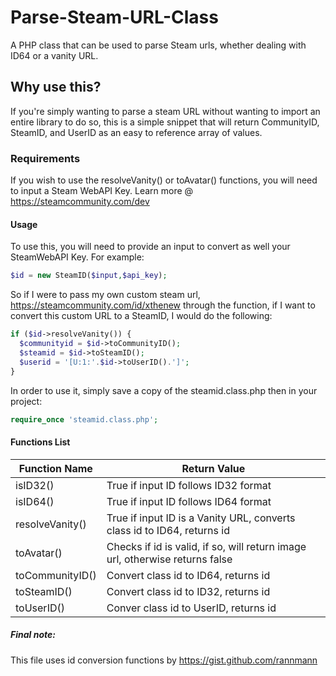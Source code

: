 # Parse-Steam-URL-Class
A PHP class that can be used to parse Steam urls, whether dealing with ID64 or a vanity URL.

## Why use this?
If you're simply wanting to parse a steam URL
without wanting to import an entire library to
do so, this is a simple snippet that will return
CommunityID, SteamID, and UserID as an easy to
reference array of values.

### Requirements
If you wish to use the resolveVanity() or toAvatar() functions, you will need to input a Steam WebAPI Key.
Learn more @ https://steamcommunity.com/dev

#### Usage
To use this, you will need to provide an input to convert
as well your SteamWebAPI Key. For example:

```php
$id = new SteamID($input,$api_key);
```

So if I were to pass my own custom steam url, https://steamcommunity.com/id/xthenew
through the function, if I want to convert this custom URL to a SteamID, I would do the following:

```php
if ($id->resolveVanity()) {
  $communityid = $id->toCommunityID();
  $steamid = $id->toSteamID();
  $userid = '[U:1:'.$id->toUserID().']';
}
```

In order to use it, simply save a copy of the steamid.class.php then in your project:
```php
require_once 'steamid.class.php';
```

#### Functions List
| Function Name | Return Value |
| --- | ---|
| isID32() | True if input ID follows ID32 format |
| isID64() | True if input ID follows ID64 format |
| resolveVanity() | True if input ID is a Vanity URL, converts class id to ID64, returns id |
| toAvatar() | Checks if id is valid, if so, will return image url, otherwise returns false |
| toCommunityID() | Convert class id to ID64, returns id |
| toSteamID() | Convert class id to ID32, returns id |
| toUserID() | Conver class id to UserID, returns id |

##### Final note:
This file uses id conversion functions by https://gist.github.com/rannmann

